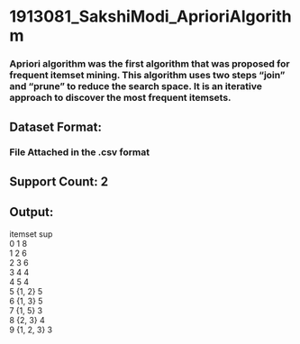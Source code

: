 # 1913081_SakshiModi_AprioriAlgorithm
### Apriori algorithm was the first algorithm that was proposed for frequent itemset mining. This algorithm uses two steps “join” and “prune” to reduce the search space. It is an iterative approach to discover the most frequent itemsets.
  
## Dataset Format: 
  ### File Attached in the .csv format

## Support Count: 2

## Output: 	
  itemset    	sup<br>
0	  1	          8<br>
1	  2	          6<br>
2	  3	          6<br>
3	  4    	      4<br>
4	  5	          4<br>
5	  {1, 2}	    5<br>
6	  {1, 3}	    5<br>
7	  {1, 5}	    3<br>
8	  {2, 3}	    4<br>
9	  {1, 2, 3}	  3<br>
